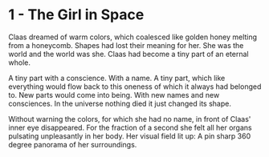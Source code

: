 # 1 - The Girl in Space

Claas dreamed of warm colors, which coalesced like golden honey melting from a honeycomb. Shapes had lost their meaning for her. She was the world and the world was she. Claas had become a tiny part of an eternal whole.

A tiny part with a conscience. With a name. A tiny part, which like everything would flow back to this oneness of which it always had belonged to. New parts would come into being. With new names and new consciences. In the universe nothing died it just changed its shape.

Without warning the colors, for which she had no name, in front of Claas' inner eye disappeared. For the fraction of a second she felt all her organs pulsating unpleasantly in her body. Her visual field lit up: A pin sharp 360 degree panorama of her surroundings.